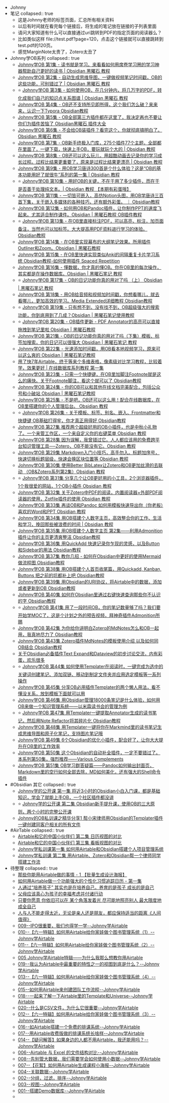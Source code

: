 - Johnny
- 笔记
  collapsed:: true
	- 这是Johnny老师的标签页面，汇总所有相关资料
	- 以后有时间就在看完每个链接后，将生成的笔记放在链接的子列表里面
	- 请问大家知道有什么可以直接通过uri跳转到PDF的指定页面的阅读器么？
	- 比如类似这样 file://test.pdf?page=120，点击这个链接就可以直接跳转到test.pdf的120页。
	- 感觉MarginNote太贵了，Zotero太丑了
- Johnny学OB系列 
  collapsed:: true
	- [Johnny学OB 第1集 - 读书就是学习。来看看如何用席卷学习圈的学习神器帮助自己更好的读书 | Obsidian 黑曜石 教程	](https://www.bilibili.com/video/BV1PL411b74X)
	- [Johnny学OB 第2集 - 自动生成思维导图，一键做视频笔记时间戳，OB的这些功能，可别错过了 | Obsidian 黑曜石 教程	](https://www.bilibili.com/video/BV1344y1k7qK)
	- ⭐️ [Johnny学OB 第3集 - 如何使用OB，在几分钟内，将几万字的PDF，转化成我们自己的知识点关系图谱 | Obsidian 黑曜石 教程	](https://www.bilibili.com/video/BV1R64y1e7xd)
	- [Johnny学OB 第4集 - OB还不支持所见即所得，这个我们怎么破？来来来，认识一下Typora Obsidian教程	](https://www.bilibili.com/video/BV15b4y1m7pj)
	- [Johnny学OB 第5集 - OB全部第三方插件都在这里了，我决定再也不要让你们为插件苦恼了 Obsidian黑曜石 插件大全	](https://www.bilibili.com/video/BV1Ef4y1G7w9)
	- [Johnny学OB 第6集 - 不会给OB装插件？看完这个，你就彻底搞明白了。Obsidian 黑曜石 教程	](https://www.bilibili.com/video/BV1Dy4y1375P)
	- [Johnny学OB 第7集 - OB新手终极入门库，275个插件77个主题，全部都在里面了，一键下载，快速上手OB，要玩就玩个大的 | Obsidian 教程	](https://www.bilibili.com/video/BV15A411c79u)
	- [Johnny学OB 第8集 - OB还可以这么玩儿，用超酷动画去记录你的学习成长过程。过程比结果更重要了，原来是过程比结果更漂亮 | Obsidian 教程	](https://www.bilibili.com/video/BV1o44y1k7Sh)
	- [Johnny学OB 第9集 - 用OB学习唐诗300首是个什么体验？这是“OB的基本功能用好了就很牛”系列的第一集 | Obsidian 教程	](https://www.bilibili.com/video/BV15h411W7eH)
	- ⭐️ [Johnny学OB 第10集 - 用好OB的关键，不在于用了多少插件，而在于是否善于处理纯文本。| Obsidian 教程 【本期有彩蛋哦】	](https://www.bilibili.com/video/BV1SL411b7kA)
	- [Johnny学OB 第11集 - 一切皆可嵌入，高仿Notion头图，用OB学唐诗三百首下集，关于嵌入多媒体的各种技巧，还有额外彩蛋。 ｜ Obsidian教程	](https://www.bilibili.com/video/BV1KQ4y1a7pd)
	- [Johnny学OB 第12集 - 如何用OB和Pandoc插件，让你制作PPT的速度飞起来。尤其适合制作课件。Obsidian | 黑曜石教程 OB插件教程	](https://www.bilibili.com/video/BV1u34y1Q7Hd)
	- ⭐️ [Johnny学OB 第13集 - 在OB里直接标注PDF，可以高亮，标注，加页面备注，当然也可以加标签。大大提高用PDF资料进行学习的体验。Obsidian教程	](https://www.bilibili.com/video/BV1YQ4y1C7Fy)
	- [Johnny学OB 第14集 - 在OB里实现幕布的大纲笔记效果。所用插件Outliner和Zoom。Obsidian | 黑曜石教程	](https://www.bilibili.com/video/BV1Nh411s73k)
	- [Johnny学OB 第15集 - 在OB里快速实现类似Anki的间隔重复卡片学习系统 Obsidian教程-如何使用插件 Spaced Repetition	](https://www.bilibili.com/video/BV1qU4y1P7Bu)
	- [Johnny学OB 第16集 - 懂数据，你才真的懂OB。你在OB里的每次操作，其实都是在操作数据库。Obsidian | 黑曜石笔记 教程	](https://www.bilibili.com/video/BV1pb4y127R9)
	- ⭐️ [Johnny学OB 第17集 - OB的日记功能你真的用对了吗 （上） Obsidian | 黑曜石笔记 教程	](https://www.bilibili.com/video/BV12M4y1G7ue)
	- [Johnny学OB 第18集 - 用OB给音频和视频加时间戳，你想看哪儿，就去看哪儿，更加高效的学习。Media Extended详细教程 Obsidian教程	](https://www.bilibili.com/video/BV1hf4y1P7iN)
	- ⭐️ [Johnny学OB 第19集 - 只有想不到，没有找不到，OB超级强大的搜索功能，你到底用到了几成？Obsidian | 黑曜石笔记使用教程	](https://www.bilibili.com/video/BV1MU4y1N7u3)
	- ⭐️ [Johnny学OB 第20集 - OB插件更新 - PDF Annotator的高亮可以直接拖拽到笔记里啦 Obsidian | 黑曜石教程	](https://www.bilibili.com/video/BV1ff4y1J7mF)
	- [Johnny学OB 第21集 - OB的日记功能你真的用对了吗（下集）模板、标签加搜索，你的日记可以很强大 Obsidian | 黑曜石笔记 教程	](https://www.bilibili.com/video/BV1wg41157wB)
	- [Johnny学OB 第22集 - 光速添加时间戳，用OB看本地视频学习，原来可以这么爽的 Obsidian | 黑曜石笔记教程	](https://www.bilibili.com/video/BV1EA411F7Xk)
	- [用了快7年Airtable，终于等来个多维表格，像素级对比学习教程，比较着学，效果更好 | 在线数据库系列教程 第一集	](https://www.bilibili.com/video/BV1vb4y127Ex)
	- [Johnny学OB 第23集 - 只需一个快捷键，在OB里加脚注Footnote就是这么的痛快。关于Footnote脚注，看这个就可以了 Obsidian教程	](https://www.bilibili.com/video/BV1bh411p7mv)
	- [Johnny学OB 第24集 - 你的OB可以和其他在线文档完美配合，包括公众号和小破站 Obsidian | 黑曜石笔记教程	](https://www.bilibili.com/video/BV1R34y1S78V)
	- [Johnny学OB 第25集 - 不是吧，OB还可以这么用！配合在线数据库，在OB里搭建你的个人管理后台。 Obsidian 教程	](https://www.bilibili.com/video/BV1cb4y1m7jx)
	- ⭐️ [Johnny学OB 第26集 - 关于模板、标签、别名、嵌入、Frontmatter和快捷键 OB基础打得牢，你才真正用得好 Obsidian教程	](https://www.bilibili.com/video/BV1Fq4y1K71h)
	- [Johnny学OB 第27集 推荐两个超级好用的OB小插件，也是中秋小礼物了。一个来管工作区，一个来自定义你的右键菜单 Obsidian 教程	](https://www.bilibili.com/video/BV1RL4y1b7hH)
	- [Johnny学OB 第28集 因为误解，我曾错过它。人人都应该用的免费跨平台知识管理工具──Zotero，OB不能没有它。Obsidian 教程	](https://www.bilibili.com/video/BV1xM4y137q9)
	- [Johnny学OB 第29集 Markdown入门小技巧，高手勿入。标题加序号，快速切换标题层级，快速会换区块位置等 Obsidian 教程	](https://www.bilibili.com/video/BV1944y1b7UU)
	- [Johnny学OB 第30集 使用Better BibLatex让Zotero和OB更加丝滑的去联动 （OB&Zotero系列第2集）Obsidian 教程	](https://www.bilibili.com/video/BV1E64y187er)
	- ⭐️ [Johnny学OB 第31集 分享几个让OB更好用的小工具，2个浏览器插件，1个我很爱的网站，1个OB小插件 Obsidian 教程	](https://www.bilibili.com/video/BV1WL4y187iV)
	- [Johnny学OB 第32集 关于Zotero中PDF的阅读，内置阅读器+外部PDF阅读器的使用，Zotfile插件的使用 Obsidian 教程	](https://www.bilibili.com/video/BV1m341127aU)
	- [Johnny学OB 第33集 再谈OB和Pandoc 如何用模板快速导出你（你老板）喜欢的Word和PPT Obsidian 教程	](https://www.bilibili.com/video/BV1kf4y1w7YH)
	- [Johnny学OB 第34集 用OB搭建个人数字主页，高效整合你的工作、生活和学习，挽回那些被浪费的时间 | Obsidian 教程	](https://www.bilibili.com/video/BV1k341117vt)
	- [Johnny学OB 第35集 用OB搭建个人数字主页 第2集——利用Admonition插件让你的主页更清爽整洁 Obsidian教程	](https://www.bilibili.com/video/BV1mq4y1d7KL)
	- [Johnny学OB 第36集 用QuickAdd 快速记录你乍现的灵感，以及Button和Sidebar的用法 Obsidian教程	](https://www.bilibili.com/video/BV14u411Z7sJ)
	- [Johnny学OB 第37集 教你几招 - 如何在Obsidian中更好的使用Mermaid做流程图 Obsidian教程	](https://www.bilibili.com/video/BV1eU4y1F7jn)
	- [Johnny学OB 第38集 用OB搭建个人首页收尾篇，用Quickadd, Kanban, Buttons 把之前的坑都补上吧 Obsidian教程	](https://www.bilibili.com/video/BV1qQ4y1q7Gs)
	- [Johnny学OB 第39集 用Obsidian的URI协议，将Airtable中的数据，添加或者更新到OB Obsidian教程	](https://www.bilibili.com/video/BV1344y1i71m)
	- [Johnny学OB 第40集 如何在Obsidian里通过右键快速查询那些你不认识的字 Obsidian教程	](https://www.bilibili.com/video/BV1HQ4y1q7jJ)
	- ⭐️ [Johnny学OB 第41集 用了一段时间OB，你的笔记数量够了吗？我们要开始学MOC了，这是个计划之外的预告视频，拜神奇插件Admonition所赐](https://www.bilibili.com/video/BV1HT4y1R7ZM)
	- [Johnny学OB 第42集 为你给你讲明白Zotero的MdNotes怎么和OB一起用，我真地尽力了 Obsidian教程](https://www.bilibili.com/video/BV1Wq4y167xF)
	- [Johnny学OB 第43集 Zotero插件MdNotes的模板使用介绍 以及如何同OB结合 Obsidian教程](https://www.bilibili.com/video/BV12q4y1674T)
	- [关于Obsidian必备插件Text Expand和Dataview的初步讨论交流，内有彩蛋，欢乐很多](https://www.bilibili.com/video/BV1Z34y197n3)
	- ⭐️ [Johnny学OB 第44集 如何使用Templater在阅读时，一键完成为选中的关键词创建笔记、添加双链、移动到制定文件夹并应用选定模板等一系列操作](https://www.bilibili.com/video/BV1ef4y1K77F)
	- [Johnny学OB 第45集 分享OB必用插件Templater的两个懒人用法，看不懂没关系，放到模板下面就可以用](https://www.bilibili.com/video/BV1RR4y1x7S8)
	- [Johnny学OB 第46集 用Obsidian管理18000条笔记是什么体验，如何用OB来做一个知识管理系统——以米霖读书会的管理为例](https://www.bilibili.com/video/BV1844y1Y7wt)
	- ⭐️ [Johnny学OB 第47集 用Templater一键提取Annotator生成的读书笔记，然后用Note Refactor将其碎片化 Obsidian教程](https://www.bilibili.com/video/BV1ig411A7is)
	- [Johnny学OB 第48集 用Templater一键将你在Markmind里的读书笔记生成思维导图和原子化笔记，支持图片笔记哦](https://www.bilibili.com/video/BV1S44y1h7xY)
	- [Johnny学OB 第49集 6个Obsidian的优化小插件，配合好了，让你大大提升在OB里的工作效率](https://www.bilibili.com/video/BV1nS4y1X7vS)
	- [Johnny学OB 第50集 这个Obsidian的自动补全插件，一定不要错过了。本系列第50集，强烈推荐——Various Complements](https://www.bilibili.com/video/BV1WL411778p)
	- [Johnny学OB 第51集 OB学习群答疑篇——Pandoc如何输出封面页，Markdown里的空行如何全部去除，MD如何美化，还有强大的Shell命令插件](https://www.bilibili.com/video/BV1Bi4y1o7Xj)
- #Obsidian 其它
  collapsed:: true
	- [Johnny学的公开课 第一集 将近3小时的Obsidian小白入门课，都是基础知识，学会了就能上手OB，一个社区插件都没讲	](https://www.bilibili.com/video/BV1i3411k7TQ)
	- ⭐️ [Johnny学的公开课 第二集 Obsidian新手提升课，使用OB的三大原则，两个小时的完整公开课](https://www.bilibili.com/video/BV1Kb4y1b716)
	- [Johnny的OB私训课之精华分享1 帮小宋律师用Obsidian的Templater插件一键创建同客户相关的所有文件](https://www.bilibili.com/video/BV1aY411s7rd)
- #AirTable
  collapsed:: true
	- [Airtable和它的中国小伙伴们 第二集 日历视图的对比	](https://www.bilibili.com/video/BV1Ub4y127VM)
	- [Airtable和它的中国小伙伴们 第三集 看板视图的对比	](https://www.bilibili.com/video/BV1UA411F7aE)
	- [Johnny学私训课第一集 如何用Airtable和Obsidian搭建个人项目管理系统	](https://www.bilibili.com/video/BV12F411a76t)
	- [Johnny学私训课 第二集 用Airtable、Zotero和Obsidian帮一个律师同学搭建工作流	](https://www.bilibili.com/video/BV1oP4y1V7ng)
- 待整理
  collapsed:: true
	- [那些你能用Airtable做的事情 - 1 【批量生成设计海报】	](https://www.bilibili.com/video/BV1PL4y1v7Hg)
	- [如何用Airtable做一个功能强大的个性化习惯追踪日历 - 第一集	](https://www.bilibili.com/video/BV1eM4y1L7fR)
	- [人通过“培养孩子” 其实也是在培养自己，养育的是孩子 成长的是自己	](https://www.bilibili.com/video/BV1rq4y1Q7eL)
	- [父母应该真心为孩子的幸福考虑并付诸行动	](https://www.bilibili.com/video/BV1Z64y1Y7zV)
	- [只要你愿意 你依旧可以在 某个角落发着光 尽可能地照亮别人 最大限度地成全自己	](https://www.bilibili.com/video/BV1Lq4y1H71B)
	- [人与人不能走得太近，无论是亲人还是朋友，都应保持适当的距离《人间值得》	](https://www.bilibili.com/video/BV1y3411z7Gn)
	- [009--IPO很重要，我们也得学一学--Johnny学Airtable	](https://www.bilibili.com/video/BV1SV411J76Q)
	- [010--【六一特辑】如何用Airtable给你家娃做个图书管理系统（1）--Johnny学Airtable	](https://www.bilibili.com/video/BV1s54y1j7SW)
	- [011--【六一特辑】如何用Airtable给你家娃做个图书管理系统（2）--Johnny学Airtable	](https://www.bilibili.com/video/BV1nq4y1J7wT)
	- [005 Johnny学Airtable特辑——为什么我那么想教你用Airtable	](https://www.bilibili.com/video/BV1Lv411j75n)
	- [019--我认为Airtable中最重要的特性之一的视图到底是什么？--Johnny学Airtable	](https://www.bilibili.com/video/BV1vy4y1s766)
	- [013--【六一特辑】如何用Airtable给你家娃做个图书管理系统（4）--Johnny学Airtable	](https://www.bilibili.com/video/BV1UQ4y1Z7UL)
	- [015--如何用Airtable来创建团队工作流程--Johnny学Airtable	](https://www.bilibili.com/video/BV1oK4y1o7u8)
	- [018--一起来了解一下Airtable里的Template和Universe--Johnny学Airtable	](https://www.bilibili.com/video/BV1UB4y1c73c)
	- [020--什么是CSV文件，为什么它很重要--Johnny学Airtable	](https://www.bilibili.com/video/BV1nh411m71D)
	- [012--【六一特辑】如何用Airtable给你家娃做个图书管理系统（3）--Johnny学Airtable	](https://www.bilibili.com/video/BV1HK4y1N7A6)
	- [016--如Airtable搭建一个免费的排课系统--Johnny学Airtable	](https://www.bilibili.com/video/BV1PU4y1876v)
	- [017--用Airtable收费版做的排课系统长啥样--Johnny学Airtable	](https://www.bilibili.com/video/BV1ry4y1s7sh)
	- [014--【疑问解答】如果身边的人都不用Airtable，我还能用吗？--Johnny学Airtable	](https://www.bilibili.com/video/BV1c64y117oE)
	- [006--Airtable 与 Excel 的文件结构对比--Johnny学Airtable	](https://www.bilibili.com/video/BV1964y1y7Xd)
	- [008--先别管大数据，我们需要学会如何使用小数据--Johnny学Airtable	](https://www.bilibili.com/video/BV1aQ4y1Z73A)
	- [007--【花絮】如何用Airtable生成课程小海报--Johnny学Airtable	](https://www.bilibili.com/video/BV1kU4y1b7oq)
	- [004--关联数据--Johnny学Airtable	](https://www.bilibili.com/video/BV1RQ4y1P72Z)
	- [002--分组，过滤，排序--Johnny学Airtable	](https://www.bilibili.com/video/BV1C4411W73C)
	- [003--视图--Johnny学Airtable	](https://www.bilibili.com/video/BV114411W7ED)
	- [001--搭建Demo数据库--Johnny学Airtable	](https://www.bilibili.com/video/BV1k4411W7Hu)
	-